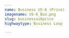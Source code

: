 ```yaml
---
name: Business US-6 (Price)
imagename: US-6_Bus.png
slug: businessus6price
highwaytype: Business Loop

---
```

